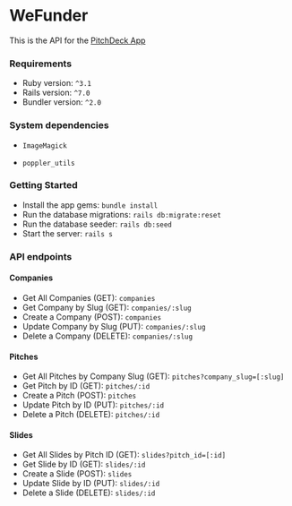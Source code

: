 # WeFunder

This is the API for the [PitchDeck App](https://github.com/jonada182/pitch_deck)

### Requirements 

* Ruby version: `^3.1`
* Rails version: `^7.0`
* Bundler version: `^2.0`

### System dependencies

* `ImageMagick`

* `poppler_utils`

### Getting Started

* Install the app gems: `bundle install`
* Run the database migrations: `rails db:migrate:reset`
* Run the database seeder: `rails db:seed`
* Start the server: `rails s`

### API endpoints

#### Companies

* Get All Companies (GET): `companies`
* Get Company by Slug (GET): `companies/:slug`
* Create a Company (POST): `companies`
* Update Company by Slug (PUT): `companies/:slug`
* Delete a Company (DELETE): `companies/:slug`

#### Pitches

* Get All Pitches by Company Slug (GET): `pitches?company_slug=[:slug]`
* Get Pitch by ID (GET): `pitches/:id`
* Create a Pitch (POST): `pitches`
* Update Pitch by ID (PUT): `pitches/:id`
* Delete a Pitch (DELETE): `pitches/:id`

#### Slides

* Get All Slides by Pitch ID (GET): `slides?pitch_id=[:id]`
* Get Slide by ID (GET): `slides/:id`
* Create a Slide (POST): `slides`
* Update Slide by ID (PUT): `slides/:id`
* Delete a Slide (DELETE): `slides/:id`
